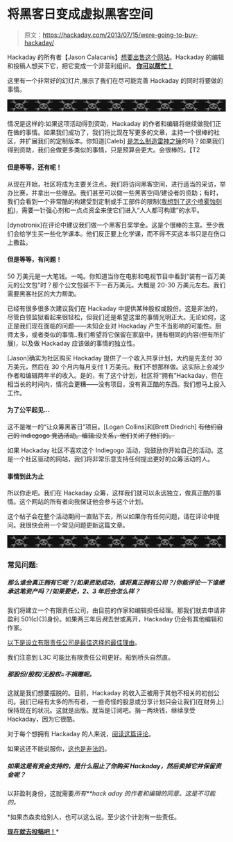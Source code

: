 # 将黑客日变成虚拟黑客空间

> 原文：<https://hackaday.com/2013/07/15/were-going-to-buy-hackaday/>

Hackaday 的所有者【Jason Calacanis】[想要出售这个网站](http://hackaday.com/2013/07/01/hackaday-looking-for-a-good-home/)。Hackaday 的编辑和投稿人想买下它，把它变成一个非营利组织。 **[你可以帮忙！](http://www.indiegogo.com/projects/let-s-buy-hackaday/x/3932278)**

这里有一个非常好的幻灯片,展示了我们在尽可能完善 Hackaday 的同时将要做的事情。

![LogoHeader](img/d01d445b0e197227e771131e61c77fac.png)

情况是这样的:如果这项活动得到资助，Hackaday 的作者和编辑将继续做我们正在做的事情。如果我们成功了，我们将比现在写更多的文章，主持一个很棒的社区，并扩展我们的定制版本。你知道[Caleb] [是怎么制造雷神之锤](http://hackaday.com/2013/05/02/high-voltage-thors-hammer-mjolnir-at-80000-volts/)的吗？如果我们得到资助，我们会做更多类似的事情，只是预算会更大。会很棒的。【T2

#### 但是等等，还有呢！

从现在开始，社区将成为主要关注点。我们将访问黑客空间，进行适当的采访，举办比赛，并拿出一些赠品。我们甚至可以做一些黑客空间/建设者的资助；有时，我们会看到一个非常酷的构建受到定制或手工部件的限制([我想到了这个喷雾蚀刻机](http://hackaday.com/2012/09/16/etching-brass-and-copper-with-the-etchinator/))，需要一针强心剂和一点点资金来使它们进入“人人都可构建”的水平。

[dynotronix]在评论中建议我们做一个黑客日奖学金。这是个很棒的主意。至少我们会给学生买一些化学课本。他们反正要上化学课，而不得不买这本书只是在伤口上撒盐。

#### 但是等等，有问题！

50 万美元是一大笔钱。一吨。你知道当你在电影和电视节目中看到“装有一百万美元的公文包”时？那个公文包装不下一百万美元。大概是 20-30 万美元左右。我们需要黑客社区的大力帮助。

已经有很多很多次建议我们在 Hackaday 中提供某种股权或股份。这是非法的，尽管白领监狱看起来很轻松，但我们还是希望这里的事情光明正大。无论如何，这正是我们现在面临的问题——未知企业对 Hackaday 产生不当影响的可能性。厨师太多，或者类似的事情..我们希望将它保留在家庭中，拥有相同的内容(但有所扩展)，以及做 Hackaday 应该做的事情的独立性。

[Jason]确实为社区购买 Hackaday 提供了一个收入共享计划，大约是先支付 30 万美元，然后在 30 个月内每月支付 1 万美元。我们不想那样做。这实际上会减少作者和编辑两年半的收入。是的，有了这个计划，社区将“拥有”Hackaday，但在相当长的时间内，情况会更糟——没有项目，没有真正酷的东西。我们想马上投入工作。

#### 为了公平起见…

这不是唯一的“让众筹黑客日”项目。[Logan Collins]和[Brett Diedrich] ~~有他们自己的 Indiegogo 竞选活动。编辑:没关系，他们关闭了他们的。~~

如果 Hackaday 社区不喜欢这个 Indiegogo 活动，我鼓励你开始自己的活动。这是一个社区驱动的网站，我们将非常乐意支持任何提出更好的众筹活动的人。

#### 事情到此为止

所以你走吧。我们在 Hackaday 众筹，这样我们就可以永远独立，做真正酷的事情。这个网站的所有者向我保证他会参与这个计划。

这个帖子会在整个活动期间一直贴下去，所以如果你有任何问题，请在评论中提问。我很快会用一个常见问题更新这篇文章。

![LogoHeader](img/d01d445b0e197227e771131e61c77fac.png)

### 常见问题:

##### 那么谁会真正拥有它呢？/如果资助成功，谁将真正拥有公司？/你能评论一下谁继承这笔资产吗？/如果要走，2、3 年后会怎么样？

我们将建立一个有限责任公司，由目前的作家和编辑担任经理。那我们就去申请非盈利 501(c)(3)身份。如果两三年后*我*去世或离开，Hackaday 仍会有其他编辑和作家。

[以下是设立有限责任公司是最佳选择的最佳理由](http://hackaday.com/2013/07/15/were-going-to-buy-hackaday/#comment-1026912)。

我们注意到 L3C 可能比有限责任公司更好。船到桥头自然直。

##### 那股份/股权/无股权=不捐赠呢。

这就是我们想要摆脱的。目前，Hackaday 的收入正被用于其他不相关的初创公司。我们已经有太多的所有者，一些奇怪的股息或分享计划只会让我们(在财务上)保持现在的状况。这就是出版。就当是订阅吧。捐一两块钱，继续享受 Hackaday，因为它很酷。

对于每个想拥有 Hackaday 的人来说，[阅读这篇评论](http://hackaday.com/2013/07/15/were-going-to-buy-hackaday/#comment-1026990)。

如果这还不能说服你，[这也是非法的](http://venturebeat.com/2013/07/10/sec-startups-can-now-advertise-the-fact-that-they-are-fundraising-but-crowdfunding-will-have-to-wait/)。

##### 如果这是有资金支持的，是什么阻止了你购买 Hackaday，然后卖掉它并保留资金呢？

以非盈利身份，这就需要*所有**hack aday 的作者和编辑的同意。这是不可能的。*

 *如果杰森卖给别人，也可以这么说。至少这个计划有一些责任。

[**现在就去投稿吧！**](http://www.indiegogo.com/projects/let-s-buy-hackaday/x/3932278)*